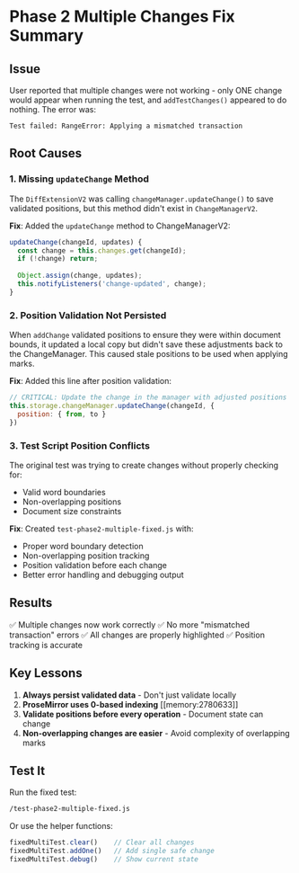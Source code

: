 # Phase 2 Multiple Changes Fix Summary

## Issue
User reported that multiple changes were not working - only ONE change would appear when running the test, and `addTestChanges()` appeared to do nothing. The error was:
```
Test failed: RangeError: Applying a mismatched transaction
```

## Root Causes

### 1. Missing `updateChange` Method
The `DiffExtensionV2` was calling `changeManager.updateChange()` to save validated positions, but this method didn't exist in `ChangeManagerV2`.

**Fix**: Added the `updateChange` method to ChangeManagerV2:
```javascript
updateChange(changeId, updates) {
  const change = this.changes.get(changeId);
  if (!change) return;
  
  Object.assign(change, updates);
  this.notifyListeners('change-updated', change);
}
```

### 2. Position Validation Not Persisted
When `addChange` validated positions to ensure they were within document bounds, it updated a local copy but didn't save these adjustments back to the ChangeManager. This caused stale positions to be used when applying marks.

**Fix**: Added this line after position validation:
```javascript
// CRITICAL: Update the change in the manager with adjusted positions
this.storage.changeManager.updateChange(changeId, {
  position: { from, to }
})
```

### 3. Test Script Position Conflicts
The original test was trying to create changes without properly checking for:
- Valid word boundaries
- Non-overlapping positions
- Document size constraints

**Fix**: Created `test-phase2-multiple-fixed.js` with:
- Proper word boundary detection
- Non-overlapping position tracking
- Position validation before each change
- Better error handling and debugging output

## Results
✅ Multiple changes now work correctly
✅ No more "mismatched transaction" errors
✅ All changes are properly highlighted
✅ Position tracking is accurate

## Key Lessons
1. **Always persist validated data** - Don't just validate locally
2. **ProseMirror uses 0-based indexing** [[memory:2780633]]
3. **Validate positions before every operation** - Document state can change
4. **Non-overlapping changes are easier** - Avoid complexity of overlapping marks

## Test It
Run the fixed test:
```bash
/test-phase2-multiple-fixed.js
```

Or use the helper functions:
```javascript
fixedMultiTest.clear()    // Clear all changes
fixedMultiTest.addOne()   // Add single safe change
fixedMultiTest.debug()    // Show current state
``` 